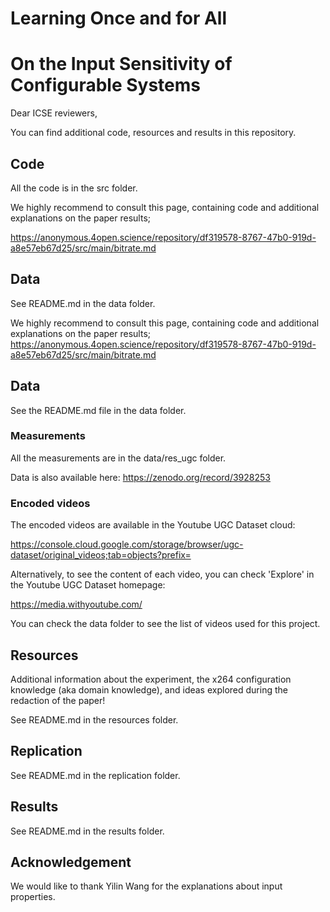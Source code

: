 # Learning Once and for All
# On the Input Sensitivity of Configurable Systems

Dear ICSE reviewers,

You can find additional code, resources and results in this repository.

## Code

All the code is in the src folder.

We highly recommend to consult this page, containing code and additional explanations on the paper results; 

https://anonymous.4open.science/repository/df319578-8767-47b0-919d-a8e57eb67d25/src/main/bitrate.md

## Data

See README.md in the data folder.

We highly recommend to consult this page, containing code and additional explanations on the paper results; https://anonymous.4open.science/repository/df319578-8767-47b0-919d-a8e57eb67d25/src/main/bitrate.md


## Data

See the README.md file in the data folder.

### Measurements

All the measurements are in the data/res_ugc folder.

Data is also available here: https://zenodo.org/record/3928253

### Encoded videos

The encoded videos are available in the Youtube UGC Dataset cloud:

https://console.cloud.google.com/storage/browser/ugc-dataset/original_videos;tab=objects?prefix=

Alternatively, to see the content of each video, you can check 'Explore' in the Youtube UGC Dataset homepage:

https://media.withyoutube.com/

You can check the data folder to see the list of videos used for this project.

## Resources

Additional information about the experiment, the x264 configuration knowledge (aka domain knowledge), and ideas explored during the redaction of the paper!

See README.md in the resources folder.

## Replication

See README.md in the replication folder.

## Results

See README.md in the results folder.

## Acknowledgement

We would like to thank Yilin Wang for the explanations about input properties.


